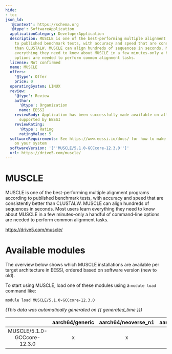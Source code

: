 ```yaml
---
hide:
- toc
json_ld:
  '@context': https://schema.org
  '@type': SoftwareApplication
  applicationCategory: DeveloperApplication
  description: MUSCLE is one of the best-performing multiple alignment programs according
    to published benchmark tests, with accuracy and speed that are consistently better
    than CLUSTALW. MUSCLE can align hundreds of sequences in seconds. Most users learn
    everything they need to know about MUSCLE in a few minutes-only a handful of command-line
    options are needed to perform common alignment tasks.
  license: Not confirmed
  name: MUSCLE
  offers:
    '@type': Offer
    price: 0
  operatingSystem: LINUX
  review:
    '@type': Review
    author:
      '@type': Organization
      name: EESSI
    reviewBody: Application has been successfully made available on all architectures
      supported by EESSI
    reviewRating:
      '@type': Rating
      ratingValue: 5
  softwareRequirements: See https://www.eessi.io/docs/ for how to make EESSI available
    on your system
  softwareVersion: '[''MUSCLE/5.1.0-GCCcore-12.3.0'']'
  url: https://drive5.com/muscle/
---
```


MUSCLE
======


MUSCLE is one of the best-performing multiple alignment programs according to published benchmark tests, with accuracy and speed that are consistently better than CLUSTALW. MUSCLE can align hundreds of sequences in seconds. Most users learn everything they need to know about MUSCLE in a few minutes-only a handful of command-line options are needed to perform common alignment tasks.

https://drive5.com/muscle/
# Available modules


The overview below shows which MUSCLE installations are available per target architecture in EESSI, ordered based on software version (new to old).

To start using MUSCLE, load one of these modules using a `module load` command like:

```shell
module load MUSCLE/5.1.0-GCCcore-12.3.0
```

*(This data was automatically generated on {{ generated_time }})*  

| |aarch64/generic|aarch64/neoverse_n1|aarch64/neoverse_v1|x86_64/generic|x86_64/amd/zen2|x86_64/amd/zen3|x86_64/amd/zen4|x86_64/intel/haswell|x86_64/intel/sapphirerapids|x86_64/intel/skylake_avx512|aarch64/nvidia/grace|
| :---: | :---: | :---: | :---: | :---: | :---: | :---: | :---: | :---: | :---: | :---: | :---: |
|MUSCLE/5.1.0-GCCcore-12.3.0|x|x|x|x|x|x|x|x|x|x|x|

